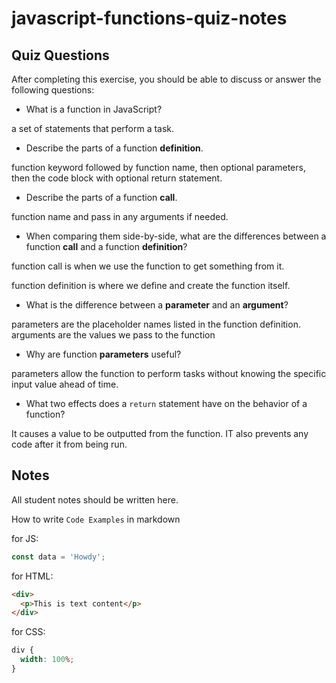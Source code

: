 # javascript-functions-quiz-notes

## Quiz Questions

After completing this exercise, you should be able to discuss or answer the following questions:

- What is a function in JavaScript?

a set of statements that perform a task.

- Describe the parts of a function **definition**.

function keyword followed by function name, then optional parameters, then the code block with optional return statement.

- Describe the parts of a function **call**.

function name and pass in any arguments if needed.

- When comparing them side-by-side, what are the differences between a function **call** and a function **definition**?

function call is when we use the function to get something from it.

function definition is where we define and create the function itself.

- What is the difference between a **parameter** and an **argument**?

parameters are the placeholder names listed in the function definition.
arguments are the values we pass to the function

- Why are function **parameters** useful?

parameters allow the function to perform tasks without knowing the specific input value ahead of time.

- What two effects does a `return` statement have on the behavior of a function?

It causes a value to be outputted from the function. IT also prevents any code after it from being run.

## Notes

All student notes should be written here.

How to write `Code Examples` in markdown

for JS:

```javascript
const data = 'Howdy';
```

for HTML:

```html
<div>
  <p>This is text content</p>
</div>
```

for CSS:

```css
div {
  width: 100%;
}
```
